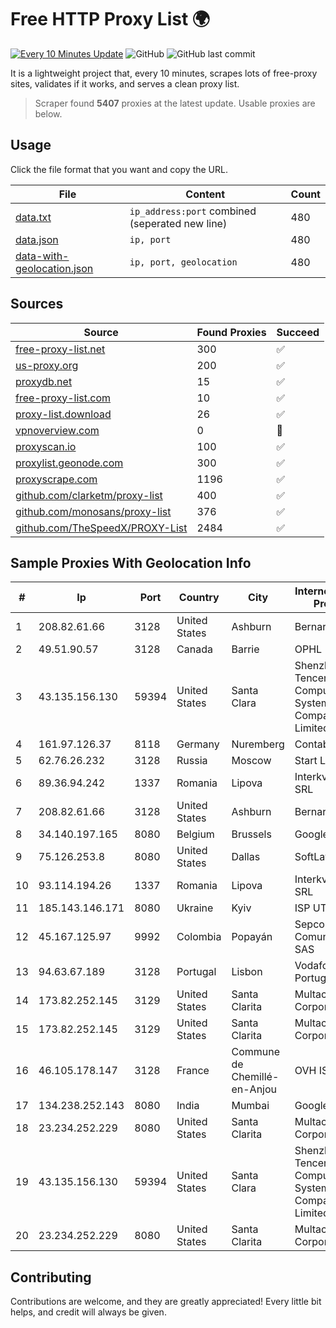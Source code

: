 
# Free HTTP Proxy List 🌍

[![Every 10 Minutes Update](https://github.com/mertguvencli/http-proxy-list/actions/workflows/main.yml/badge.svg?branch=main)](https://github.com/mertguvencli/http-proxy-list/actions/workflows/main.yml)
![GitHub](https://img.shields.io/github/license/mertguvencli/http-proxy-list)
![GitHub last commit](https://img.shields.io/github/last-commit/mertguvencli/http-proxy-list)

It is a lightweight project that, every 10 minutes, scrapes lots of free-proxy sites, validates if it works, and serves a clean proxy list.


> Scraper found **5407** proxies at the latest update. Usable proxies are below.

## Usage

Click the file format that you want and copy the URL.


|File|Content|Count|
|----|-------|-----|
|[data.txt](https://raw.githubusercontent.com/mertguvencli/http-proxy-list/main/proxy-list/data.txt)|`ip_address:port` combined (seperated new line)|480|
|[data.json](https://raw.githubusercontent.com/mertguvencli/http-proxy-list/main/proxy-list/data.json)|`ip, port`|480|
|[data-with-geolocation.json](https://raw.githubusercontent.com/mertguvencli/http-proxy-list/main/proxy-list/data-with-geolocation.json)|`ip, port, geolocation`|480|

## Sources

|Source|Found Proxies|Succeed|
|------|-------------|-------|
|[free-proxy-list.net](https://free-proxy-list.net)|300|✅|
|[us-proxy.org](https://www.us-proxy.org)|200|✅|
|[proxydb.net](http://proxydb.net)|15|✅|
|[free-proxy-list.com](https://free-proxy-list.com/?page=&port=&type%5B%5D=http&type%5B%5D=https&up_time=0&search=Search)|10|✅|
|[proxy-list.download](https://www.proxy-list.download/HTTP)|26|✅|
|[vpnoverview.com](https://vpnoverview.com/privacy/anonymous-browsing/free-proxy-servers)|0|🚫|
|[proxyscan.io](https://www.proxyscan.io)|100|✅|
|[proxylist.geonode.com](https://proxylist.geonode.com/api/proxy-list?limit=300&page=1&sort_by=lastChecked&sort_type=desc&protocols=http,https)|300|✅|
|[proxyscrape.com](https://api.proxyscrape.com/v2/?request=displayproxies&protocol=http&timeout=10000&country=all&ssl=all&anonymity=all)|1196|✅|
|[github.com/clarketm/proxy-list](https://raw.githubusercontent.com/clarketm/proxy-list/master/proxy-list-raw.txt)|400|✅|
|[github.com/monosans/proxy-list](https://raw.githubusercontent.com/monosans/proxy-list/main/proxies/http.txt)|376|✅|
|[github.com/TheSpeedX/PROXY-List](https://raw.githubusercontent.com/TheSpeedX/PROXY-List/master/http.txt)|2484|✅|


## Sample Proxies With Geolocation Info

|#|Ip|Port|Country|City|Internet Service Provider|
|-|--|----|-------|----|-------------------------|
|1|208.82.61.66|3128|United States|Ashburn|Bernardi Sounds|
|2|49.51.90.57|3128|Canada|Barrie|OPHL|
|3|43.135.156.130|59394|United States|Santa Clara|Shenzhen Tencent Computer Systems Company Limited|
|4|161.97.126.37|8118|Germany|Nuremberg|Contabo GmbH|
|5|62.76.26.232|3128|Russia|Moscow|Start LLC|
|6|89.36.94.242|1337|Romania|Lipova|Interkvm Host SRL|
|7|208.82.61.66|3128|United States|Ashburn|Bernardi Sounds|
|8|34.140.197.165|8080|Belgium|Brussels|Google LLC|
|9|75.126.253.8|8080|United States|Dallas|SoftLayer|
|10|93.114.194.26|1337|Romania|Lipova|Interkvm Host SRL|
|11|185.143.146.171|8080|Ukraine|Kyiv|ISP UTELS|
|12|45.167.125.97|9992|Colombia|Popayán|Sepcom Comunicaciones SAS|
|13|94.63.67.189|3128|Portugal|Lisbon|Vodafone Portugal|
|14|173.82.252.145|3129|United States|Santa Clarita|Multacom Corporation|
|15|173.82.252.145|3129|United States|Santa Clarita|Multacom Corporation|
|16|46.105.178.147|3128|France|Commune de Chemillé-en-Anjou|OVH ISP|
|17|134.238.252.143|8080|India|Mumbai|Google LLC|
|18|23.234.252.229|8080|United States|Santa Clarita|Multacom Corporation|
|19|43.135.156.130|59394|United States|Santa Clara|Shenzhen Tencent Computer Systems Company Limited|
|20|23.234.252.229|8080|United States|Santa Clarita|Multacom Corporation|



## Contributing

Contributions are welcome, and they are greatly appreciated! Every
little bit helps, and credit will always be given.

